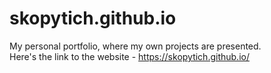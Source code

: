 # skopytich.github.io

My personal portfolio, where my own projects are presented.         
Here's the link to the website - https://skopytich.github.io/
